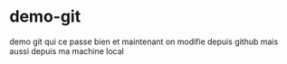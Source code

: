 # demo-git
demo git qui ce passe bien 
et maintenant on modifie depuis github
mais aussi depuis ma machine local 